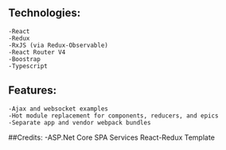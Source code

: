 ﻿## Technologies:
	-React
	-Redux
	-RxJS (via Redux-Observable)
	-React Router V4
	-Boostrap
	-Typescript

## Features:
	-Ajax and websocket examples
	-Hot module replacement for components, reducers, and epics
	-Separate app and vendor webpack bundles

##Credits:
	-ASP.Net Core SPA Services React-Redux Template
